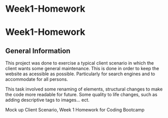 # Week1-Homework

Week1-Homework
==============

General Information
-------------------

This project was done to exercise a typical client scenario
in which the client wants some general maintenance. This is
done in order to keep the website as acessible as possible. 
Particularly for search engines and to accommodate for all
persons.

This task involved some renaming of elements, structural 
changes to make the code more readable for future. Some
quality to life changes, such as adding descriptive tags
to images... ect.

Mock up Client Scenario, Week 1 Homework for Coding Bootcamp
